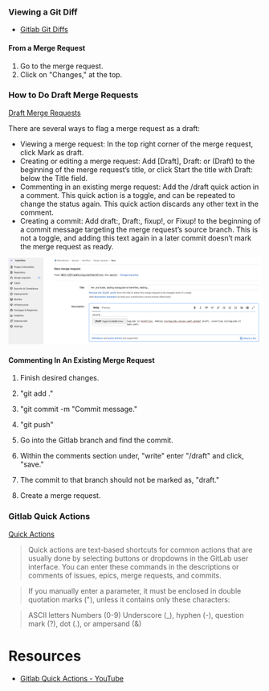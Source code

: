 ### Viewing a Git Diff

* [Gitlab Git Diffs](https://docs.gitlab.com/ee/development/diffs.html)

#### From a Merge Request

1. Go to the merge request.
2. Click on "Changes," at the top.

### How to Do Draft Merge Requests

[Draft Merge Requests](https://docs.gitlab.com/ee/user/project/merge_requests/drafts.html)

There are several ways to flag a merge request as a draft:

* Viewing a merge request: In the top right corner of the merge request, click Mark as draft.
* Creating or editing a merge request: Add [Draft], Draft: or (Draft) to the beginning of the merge request’s title, or click Start the title with Draft: below the Title field.
* Commenting in an existing merge request: Add the /draft quick action in a comment. This quick action is a toggle, and can be repeated to change the status again. This quick action discards any other text in the comment.
* Creating a commit: Add draft:, Draft:, fixup!, or Fixup! to the beginning of a commit message targeting the merge request’s source branch. This is not a toggle, and adding this text again in a later commit doesn’t mark the merge request as ready.

![](/img/gitlabcreatingdraft.png)

#### Commenting In An Existing Merge Request

1. Finish desired changes.

2. "git add ."

3. "git commit -m "Commit message."

4. "git push"

5. Go into the Gitlab branch and find the commit.

6. Within the comments section under, "write" enter "/draft" and click, "save."

7. The commit to that branch should not be marked as, "draft."

8. Create a merge request.


### Gitlab Quick Actions

[Quick Actions](https://docs.gitlab.com/ee/user/project/quick_actions.html#issues-merge-requests-and-epics)

> Quick actions are text-based shortcuts for common actions that are usually done by selecting buttons or dropdowns in the GitLab user interface. You can enter these commands in the descriptions or comments of issues, epics, merge requests, and commits.

> If you manually enter a parameter, it must be enclosed in double quotation marks ("), unless it contains only these characters:

> ASCII letters
> Numbers (0-9)
> Underscore (_), hyphen (-), question mark (?), dot (.), or ampersand (&)


# Resources

* [Gitlab Quick Actions - YouTube](https://www.youtube.com/watch?v=aNscanHxu8I)

